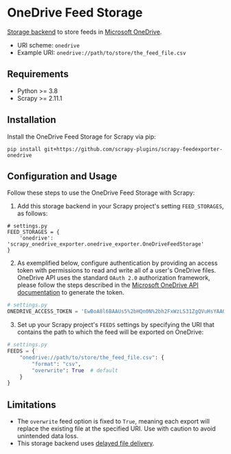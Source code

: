# OneDrive Feed Storage

[Storage backend](https://docs.scrapy.org/en/latest/topics/feed-exports.html#storage-backends) to store feeds in [Microsoft OneDrive](https://www.microsoft.com/en-us/microsoft-365/onedrive/online-cloud-storage). 
- URI scheme: `onedrive`
- Example URI: `onedrive://path/to/store/the_feed_file.csv`

## Requirements
- Python >= 3.8
- Scrapy >= 2.11.1

## Installation
Install the OneDrive Feed Storage for Scrapy via pip:

```
pip install git+https://github.com/scrapy-plugins/scrapy-feedexporter-onedrive
```

## Configuration and Usage
Follow these steps to use the OneDrive Feed Storage with Scrapy:

1. Add this storage backend in your Scrapy project's setting `FEED_STORAGES`, as follows:

```
# settings.py
FEED_STORAGES = {
    'onedrive': 'scrapy_onedrive_exporter.onedrive_exporter.OneDriveFeedStorage'
}
```

2. As exemplified below, configure authentication by providing an access token with permissions to read and write all of a user's OneDrive files. OneDrive API uses the standard `OAuth 2.0` authorization framework, please follow the steps described in the [Microsoft OneDrive API documentation](https://learn.microsoft.com/en-us/onedrive/developer/rest-api/getting-started/graph-oauth?view=odsp-graph-online) to generate the token.

```python
# settings.py
ONEDRIVE_ACCESS_TOKEN = 'EwBoA8l6BAAUs5%2bHQn0N%2bh2FxWzLS31ZgQVuHsYAAQe0m4RTofw7c6jCDsPCN5Hq6RYwdPsQxxJZKLJBFXt8SCoSJ3BeN36l/YoTBHaBNjyI8KmYtr1AcYx93wqvojL4g1PNR%2bLRqFSzQe2PyhumzMsGGbFqmZzNtzluaQSm3rdtSorbriPL3AFuWcIpo0AnD7iS666OLolARAnCpqLHY2sNyM6SUIo3DZgLEUrJwS6S05YWAQQvjuNiQsSG49r8jmHJ6O9cDbsXXjpTku3UtSN3558cuOordIj5mQQ4evJ1dDPRI3L18%2bTgilmAqOcz6R%2b%2b5YhUk3cU854L9gZe86WsRjfs9ztTvwc3IpQD4ICoJ94L1kNGZjlKRQBfBsMDZgAACF9C2ej1pyckOALbj9o2vGrEU/7DpKSmjCyf7IaVcbzohSH1exYk4qmovogcIcHx%2bqjklQyosJsHt5k1RzXg69GS/9hde9h%2blBSx3d30ceDO309jrTm2S9lG9Qe5PeYA6G062Ros0ms%2btfxmL3NJTz/eIWWIYICoFjpd85WGTpG1qAWvF6UY%2bJZbME2x8ewM9oVGQfHY4WDWcquMEU/UYpdlxlV3RHcv/tqKoqR1jqJE6A45fo7u%2bPGfBlg7HQktVZ%2bnT6gK054xq6dbEGByRunZdGHZs3ThpC40wCcOHzuK7Z9GVhbnRDIeMGCPofCVkn/z7uuNgowAEAadfOZyuGRLTwNrTiG70mo5kub5o3tX5lLUdrkbgbK6riBK8rsN6tlZUENymMU95A8svBqlsm27fxDk2D/S2ltEmQLBlULKXZPmpcIfHUNAoum%2bhfVPQZoN5nzVa3d/7RYDT0S4%2bd/5jsV5yoem0/Yd8VnclvJs14UC4Eq%2bw7L3r314rAMojg5rgbMhfmei2PharkNctvn%2b5j8Ay35YbFVknhLrj1lY5I1GcCX4J5qADbdn8l%2b1fg3B3H3wVV9yo1EjFaRW4LObrOwTcjQRPkC4FMbDbpSitXeRaSiNrNZuVzSXgUcHIcGTUXsYz89c7n55bHQDKLtWThXT%2bUEgNR/8%2bIqpdBukM1S78h4EOZo8mz5sj%2b7znPRAqyCedrLLL5bleq2viUCx3dFThnQ6ChxV64E508C96VACj4PofHpG2sfB6PJIrP0MfgI%3d'
```

3. Set up your Scrapy project's `FEEDS` settings by specifying the URI that contains the path to which the feed will be exported on OneDrive:

```python
# settings.py
FEEDS = {
    "onedrive://path/to/store/the_feed_file.csv": {
        "format": "csv",
        "overwrite": True  # default
    }
}
```

## Limitations
- The `overwrite` feed option is fixed to `True`, meaning each export will replace the existing file at the specified URI. Use with caution to avoid unintended data loss.
- This storage backend uses [delayed file delivery](https://docs.scrapy.org/en/latest/topics/feed-exports.html#delayed-file-delivery).
